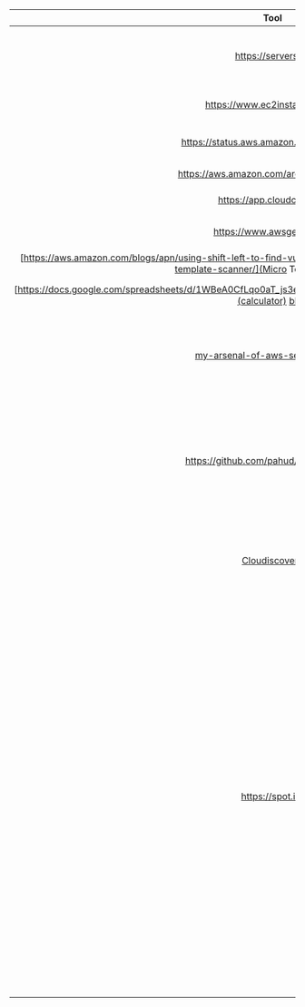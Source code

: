 |Tool|Purpose| 
|:-:|:-:| 
| https://servers.lol | Should your EC2 be a Lambda? Cattle or crickets? You decide!  | 
| https://www.ec2instances.info/ | Easy Amazon EC2 Instance Comparison  | 
| https://status.aws.amazon.com/#AP_block | AWS Service Health Dashboard |
| https://aws.amazon.com/architecture/icons/ | AWS Diagrams native |
| https://app.cloudcraft.co/ | AWS Diagrams online |
| https://www.awsgeek.com/ | AWS notes represented in diagrams|
|[https://aws.amazon.com/blogs/apn/using-shift-left-to-find-vulnerabilities-before-deployment-with-trend-micro-template-scanner/](Micro Template Scanner) |Micro Template Scanner |
| [https://docs.google.com/spreadsheets/d/1WBeA0CfLqo0aT_js3e6XFljX9mSI22mwksVr16qt5tU/edit#gid=770186675](calculator) [blog](https://medium.com/serverless-transformation/is-serverless-cheaper-for-your-use-case-find-out-with-this-calculator-2f8a52fc6a68)| AWS Serverless Cost calculator |
|[my-arsenal-of-aws-security-tools](https://github.com/toniblyx/my-arsenal-of-aws-security-tools)| List of open source tools for AWS security: defensive, offensive, auditing, DFIR, etc.|
|https://github.com/pahud/cdk-spot-one| Sometimes we need an Amazon EC2 instance with static fixed IP for testing or development purpose for a duration of time(probably hours)|
|[Cloudiscovery](https://github.com/Cloud-Architects/cloudiscovery) |Cloudiscovery- The tool to help you discover resources in the cloud environment |
|https://spot.io/ |Here at Spot by NetApp we’re continuously innovating our machine learning models used for identifying and predicting spot capacity usage and interruptions for all major public clouds (AWS, Azure and GCP). These proprietary algorithms expand the ability to utilize spot capacity for production and mission-critical workloads, allowing our customers to enjoy up to 90% cloud compute cost reduction with SLAs and SLOs that guarantee availability.|
